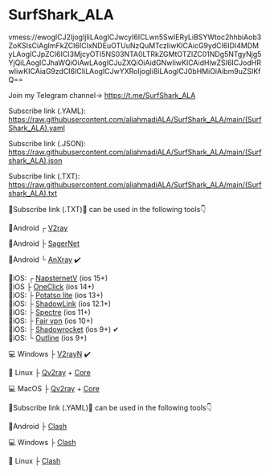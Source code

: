 # SurfShark_ALA
vmess://ewogICJ2IjogIjIiLAogICJwcyI6ICLwn5SwIERyLiBSYWtoc2hhbiAob3ZoKSIsCiAgImFkZCI6ICIxNDEuOTUuNzQuMTczIiwKICAicG9ydCI6IDI4MDMyLAogICJpZCI6ICI3MjcyOTI5NS03NTA0LTRkZGMtOTZlZC01NDg5NTgyNjg5YjQiLAogICJhaWQiOiAwLAogICJuZXQiOiAidGNwIiwKICAidHlwZSI6ICJodHRwIiwKICAiaG9zdCI6ICIiLAogICJwYXRoIjogIi8iLAogICJ0bHMiOiAibm9uZSIKfQ==

Join my Telegram channel-> https://t.me/SurfShark_ALA

Subscribe link (.YAML): https://raw.githubusercontent.com/aliahmadiALA/SurfShark_ALA/main/(SurfShark_ALA).yaml

Subscribe link (.JSON): https://raw.githubusercontent.com/aliahmadiALA/SurfShark_ALA/main/(Surfshark_ALA).json

Subscribe link (.TXT):  
https://raw.githubusercontent.com/aliahmadiALA/SurfShark_ALA/main/(Surfshark_ALA).txt

🔰Subscribe link (.TXT)🔰 can be used in the following tools👇

📱Android ┌ [V2ray](https://play.google.com/store/apps/details?id=com.v2ray.ang) 

📱Android ├ [SagerNet](https://play.google.com/store/apps/details?id=io.nekohasekai.sagernet&gl) 

📱Android └ [AnXray](https://github.com/XTLS/AnXray/releases/) ✔️


📱iOS:  ┌ [NapsternetV](https://apps.apple.com/us/app/napsternetv/id1629465476) (ios 15+)                                                                 
📱iOS   ├ [OneClick](https://apps.apple.com/us/app/oneclick-safe-easy-fast/id1545555197) (ios 14+)                                                       
📱iOS:  ├ [Potatso lite](https://apps.apple.com/us/app/potatso-lite/id1239860606) (ios 13+)                                                               
📱iOS:  ├ [ShadowLink](https://apps.apple.com/us/app/shadowlink-shadowsocks-vpn/id1439686518) (ios 12.1+)                                                 
📱iOS:  ├ [Spectre](https://apps.apple.com/us/app/spectre-vpn/id1508712998) (ios 11+)                                                                     
📱iOS:  ├ [Fair vpn](https://apps.apple.com/us/app/fair-vpn/id1533873488) (ios 10+)                                                                       
📱iOS:  ├ [Shadowrocket](https://apps.apple.com/us/app/shadowrocket/id932747118) (ios 9+) ✔                                                               
📱iOS:  └ [Outline](https://apps.apple.com/us/app/outline-app/id1356177741) (ios 9+)                                                                     

                           
💻 Windows ├ [V2rayN](https://github.com/2dust/v2rayN/releases/download/4.27/v2rayN-Core.zip) ✔️


🐧 Linux ├ [Qv2ray](https://github.com/Qv2ray/Qv2ray/releases) + [Core](https://github.com/v2fly/v2ray-core/releases/)


💻 MacOS ├ [Qv2ray](https://github.com/Qv2ray/Qv2ray/releases) + [Core](https://github.com/v2fly/v2ray-core/releases/) 


🔰Subscribe link (.YAML)🔰 can be used in the following tools👇

📱Android ├ [Clash](https://play.google.com/store/apps/details?id=com.github.kr328.clash)

💻 Windows ├ [Clash](https://github.com/Fndroid/clash_for_windows_pkg/releases/download/0.19.3/Clash.for.Windows.Setup.0.19.3.exe) 

🐧 Linux ├ [Clash](https://github.com/Fndroid/clash_for_windows_pkg/releases/download/0.19.3/Clash.for.Windows-0.19.3-x64-linux.tar.gz) 
